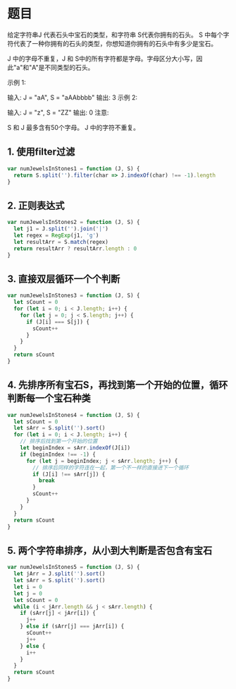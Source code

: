 # 题目

 给定字符串J 代表石头中宝石的类型，和字符串 S代表你拥有的石头。 S 中每个字符代表了一种你拥有的石头的类型，你想知道你拥有的石头中有多少是宝石。

J 中的字母不重复，J 和 S中的所有字符都是字母。字母区分大小写，因此"a"和"A"是不同类型的石头。

示例 1:

输入: J = "aA", S = "aAAbbbb"
输出: 3
示例 2:

输入: J = "z", S = "ZZ"
输出: 0
注意:

S 和 J 最多含有50个字母。
 J 中的字符不重复。

## 1. 使用filter过滤

```js
var numJewelsInStones1 = function (J, S) {
  return S.split('').filter(char => J.indexOf(char) !== -1).length
}
```

## 2. 正则表达式

```js
var numJewelsInStones2 = function (J, S) {
  let j1 = J.split('').join('|')
  let regex = RegExp(j1, 'g')
  let resultArr = S.match(regex)
  return resultArr ? resultArr.length : 0
}
```

## 3. 直接双层循环一个个判断

```js
var numJewelsInStones3 = function (J, S) {
  let sCount = 0
  for (let i = 0; i < J.length; i++) {
    for (let j = 0; j < S.length; j++) {
      if (J[i] === S[j]) {
        sCount++
      }
    }
  }
  return sCount
}
```

## 4. 先排序所有宝石S，再找到第一个开始的位置，循环判断每一个宝石种类

```js
var numJewelsInStones4 = function (J, S) {
  let sCount = 0
  let sArr = S.split('').sort()
  for (let i = 0; i < J.length; i++) {
    // 排序后找到第一个开始的位置
    let beginIndex = sArr.indexOf(J[i])
    if (beginIndex !== -1) {
      for (let j = beginIndex; j < sArr.length; j++) {
        // 排序后同样的字符连在一起，第一个不一样的直接进下一个循环
        if (J[i] !== sArr[j]) {
          break
        }
        sCount++
      }
    }
  }
  return sCount
}
```

## 5. 两个字符串排序，从小到大判断是否包含有宝石

```js
var numJewelsInStones5 = function (J, S) {
  let jArr = J.split('').sort()
  let sArr = S.split('').sort()
  let i = 0
  let j = 0
  let sCount = 0
  while (i < jArr.length && j < sArr.length) {
    if (sArr[j] < jArr[i]) {
      j++
    } else if (sArr[j] === jArr[i]) {
      sCount++
      j++
    } else {
      i++
    }
  }
  return sCount
}
```